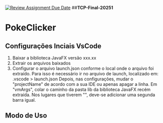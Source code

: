 [![Review Assignment Due Date](https://classroom.github.com/assets/deadline-readme-button-22041afd0340ce965d47ae6ef1cefeee28c7c493a6346c4f15d667ab976d596c.svg)](https://classroom.github.com/a/zli9RIbW)
##**TCP-Final-20251**

# PokeClicker

## Configurações Inciais VsCode
1. Baixar a biblioteca JavaFX versão xxx.xx
2. Extrair os arquivos baixados
3. Configurar o arquivo launch.json conforme o local onde o arquivo foi extraído. Para isso é necessário ir no arquivo de launch, localizado em:
   .vscode > launch.json
   Depois, nas configurações, mudar o "projectName" de acordo com a sua IDE ou apenas apagar a linha.
   Em "vmArgs", colar o caminho da pasta lib da biblioteca JavaFX recém extraída. Nos lugares que tiverem "\", deve-se adicionar uma segunda barra igual.


## Modo de Uso